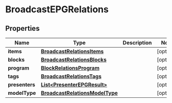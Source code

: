 
# BroadcastEPGRelations

## Properties
Name | Type | Description | Notes
------------ | ------------- | ------------- | -------------
**items** | [**BroadcastRelationsItems**](BroadcastRelationsItems.md) |  |  [optional]
**blocks** | [**BroadcastRelationsBlocks**](BroadcastRelationsBlocks.md) |  |  [optional]
**program** | [**BlockRelationsProgram**](BlockRelationsProgram.md) |  |  [optional]
**tags** | [**BroadcastRelationsTags**](BroadcastRelationsTags.md) |  |  [optional]
**presenters** | [**List&lt;PresenterEPGResult&gt;**](PresenterEPGResult.md) |  |  [optional]
**modelType** | [**BroadcastRelationsModelType**](BroadcastRelationsModelType.md) |  |  [optional]



